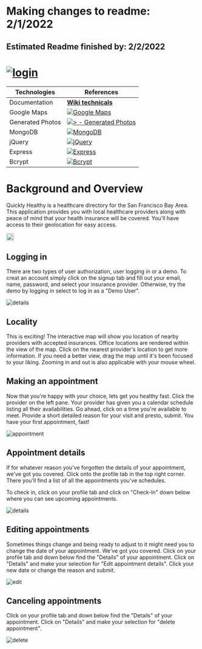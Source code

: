 # Making changes to readme: 2/1/2022
## Estimated Readme finished by: 2/2/2022

# <a href="https://quickly-healthy.herokuapp.com/#/"> <img src="https://github.com/lyhourlay1/Quickly-healthy/wiki/images/logo.png" alt="login"></a>

| Technologies   | References                  |
|---------------|------------------------------|
| Documentation | **[Wiki technicals](https://github.com/lyhourlay1/Quickly-healthy/wiki)** |
| Google Maps   | [![Google Maps](https://img.shields.io/badge/Google_Maps-2ea44f?logo=Google+maps&logoColor=red)](https://cloud.google.com/) |
| Generated Photos | [![> - Generated Photos](https://img.shields.io/badge/>-Generated_Photos-5162FF)](https://generated.photos/) |
| MongoDB | [![MongoDB](https://img.shields.io/badge/MongoDB-white?logo=mongodb)](https://www.mongodb.com/) |
| jQuery | [![jQuery](https://img.shields.io/badge/jQuery-white?logo=jquery&logoColor=blue)](https://jquery.com/) |
| Express | [![Express](https://img.shields.io/badge/Express-white?logo=express&logoColor=black)](https://expressjs.com/) |
| Bcrypt | [![Bcrypt](https://img.shields.io/badge/Bcrypt-0B1F33?logo=bcrypt&logoColor=white)](https://www.npmjs.com/package/bcrypt) |



# Background and Overview

Quickly Healthy is a healthcare directory for the San Francisco Bay Area. This application provides you with local
healthcare providers along with peace of mind that your health insurance will be covered. You'll have access to
their geolocation for easy access.  

<img width="20em" src="https://github.com/lyhourlay1/Quickly-healthy/wiki/images/walkthrough.gif" alt="walkthrough">


## Logging in

There are two types of user authorization, user logging in or a demo. To creat an account simply click on the 
signup tab and fill out your email, name, password, and select your insurance provider. Otherwise, try the demo by 
logging in select to log in as a "Demo User".

<img src="https://github.com/lyhourlay1/Quickly-healthy/wiki/images/login.gif" alt="details">

## Locality
This is exciting! The interactive map will show you location of nearby providers with accepted insurances.
Office locations are rendered within the view of the map. Click on the nearest provider's location to get more information.
If you need a better view, drag the map until it's been focused to your liking. Zooming in and out is also applicable with your mouse wheel.

## Making an appointment

Now that you're happy with your choice, lets get you healthy fast. Click the provider on the left pane. Your provider
has given you a calendar schedule listing all their availabilities. Go ahead, click on a time you're available to meet.
Provide a short detailed reason for your visit and presto, submit. You have your first appointment, fast!

<img src="https://github.com/lyhourlay1/Quickly-healthy/wiki/images/appointment.gif" alt="appointment">

## Appointment details
If for whatever reason you've forgotten the details of your appointment, we've got you covered. 
Click onto the profile tab in the top right corner. There you'll find a list of all the appointments you've schedules.

To check in, click on your profile tab and click on "Check-In" down below where you can see upcoming appointments.

<img src="https://github.com/lyhourlay1/Quickly-healthy/wiki/images/details.gif" alt="details">


## Editing appointments
Sometimes things change and being ready to adjust to it might need you to change the date of your appointment. 
We've got you covered. Click on your profile tab and down below find the "Details" of your appointment. 
Click on "Details" and make your selection for "Edit appointment details". Click your new date or change the reason and
submit.

<img src="https://github.com/lyhourlay1/Quickly-healthy/wiki/images/edit.gif" alt="edit">

## Canceling appointments
Click on your profile tab and down below find the "Details" of your appointment. Click on "Details" and make your 
selection for "delete appointment". 

<img src="https://github.com/lyhourlay1/Quickly-healthy/wiki/images/delete.gif" alt="delete">